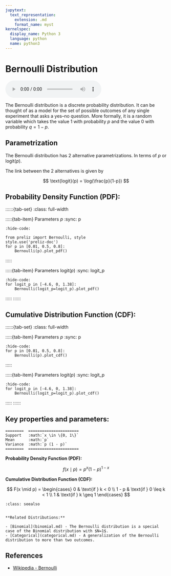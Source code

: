 ```yaml
---
jupytext:
  text_representation:
    extension: .md
    format_name: myst
kernelspec:
  display_name: Python 3
  language: python
  name: python3
---
```

# Bernoulli Distribution

<audio controls> <source src="../../_static/bernoulli.mp3" type="audio/mpeg"> This browser cannot play the pronunciation audio file for this distribution. </audio>

The Bernoulli distribution is a discrete probability distribution. It can be thought of as a model for the set of possible outcomes of any single experiment that asks a yes–no question. More formally, it is a random variable which takes the value 1 with probability $p$ and the value 0 with probability $q = 1 − p$.

## Parametrization

The Bernoulli distribution has 2 alternative parametrizations. In terms of $p$ or $\text{logit}(p)$.

The link between the 2 alternatives is given by

$$
\text{logit}(p) = \log(\frac{p}{1-p})
$$


## Probability Density Function (PDF):

::::::{tab-set}
:class: full-width

:::::{tab-item} Parameters $p$
:sync: p
```{jupyter-execute}
:hide-code:

from preliz import Bernoulli, style
style.use('preliz-doc')
for p in [0.01, 0.5, 0.8]:
    Bernoulli(p).plot_pdf()
```
:::::

:::::{tab-item} Parameters $\text{logit}(p)$ 
:sync: logit_p

```{jupyter-execute}
:hide-code:
for logit_p in [-4.6, 0, 1.38]:
    Bernoulli(logit_p=logit_p).plot_pdf()
```
:::::
::::::

## Cumulative Distribution Function (CDF):

::::::{tab-set}
:class: full-width

:::::{tab-item} Parameters $p$
:sync: p

```{jupyter-execute}
:hide-code:
for p in [0.01, 0.5, 0.8]:
    Bernoulli(p).plot_cdf()
```
:::::

:::::{tab-item} Parameters $\text{logit}(p)$ 
:sync: logit_p

```{jupyter-execute}
:hide-code:
for logit_p in [-4.6, 0, 1.38]:
    Bernoulli(logit_p=logit_p).plot_cdf()
```
:::::
::::::


## Key properties and parameters:

```{eval-rst}
========  ======================
Support   :math:`x \in \{0, 1\}`
Mean      :math:`p`
Variance  :math:`p (1 - p)`
========  ======================
```

**Probability Density Function (PDF):**

$$
f(x \mid p) = p^{x} (1-p)^{1-x}
$$

**Cumulative Distribution Function (CDF):**

$$
F(x \mid p) = \begin{cases}
    0 & \text{if } k < 0 \\
    1 - p & \text{if } 0 \leq k < 1 \\
    1 & \text{if } k \geq 1
    \end{cases}
$$


```{seealso}
:class: seealso


**Related Distributions:**

- [Binomial](binomial.md) - The Bernoulli distribution is a special case of the Binomial distribution with $N=1$.
- [Categorical](categorical.md) - A generalization of the Bernoulli distribution to more than two outcomes.
```

## References

- [Wikipedia - Bernoulli](https://en.wikipedia.org/wiki/Bernoulli_distribution)






